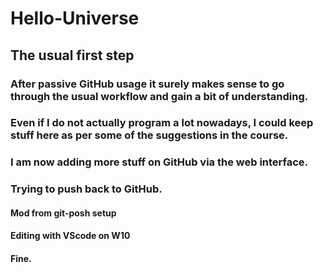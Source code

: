 # Hello-Universe
## The usual first step

### After passive GitHub usage it surely makes sense to go through the usual workflow and gain a bit of understanding. 

### Even if I do not actually program a lot nowadays, I could keep stuff here as per some of the suggestions in the course. 

### I am now adding more stuff on GitHub via the web interface.

### Trying to push back to GitHub. 

#### Mod from git-posh setup
#### Editing with VScode on W10
#### Fine.

